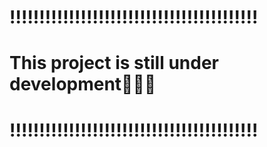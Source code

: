 # !!!!!!!!!!!!!!!!!!!!!!!!!!!!!!!!!!!!!!!!!!
# This project is still under development👨‍💻🙏
# !!!!!!!!!!!!!!!!!!!!!!!!!!!!!!!!!!!!!!!!!!

